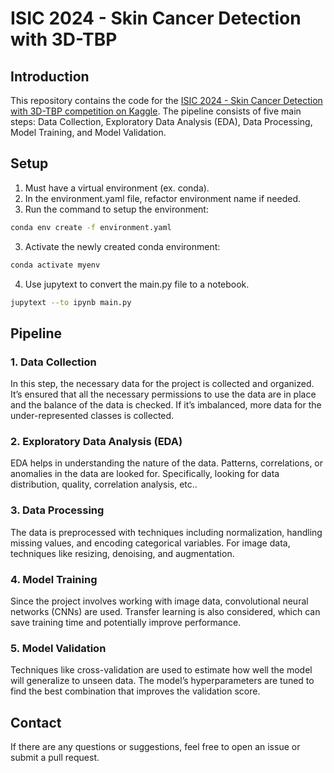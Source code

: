# ISIC 2024 - Skin Cancer Detection with 3D-TBP

## Introduction
This repository contains the code for the [ISIC 2024 - Skin Cancer Detection with 3D-TBP competition on Kaggle](https://www.kaggle.com/competitions/isic-2024-challenge). The pipeline consists of five main steps: Data Collection, Exploratory Data Analysis (EDA), Data Processing, Model Training, and Model Validation.

## Setup
1. Must have a virtual environment (ex. conda).
1. In the environment.yaml file, refactor environment name if needed.
2. Run the command to setup the environment: 
```bash
conda env create -f environment.yaml
````
3. Activate the newly created conda environment:
```bash
conda activate myenv
```
4. Use jupytext to convert the main.py file to a notebook.
```bash
jupytext --to ipynb main.py
```

## Pipeline

### 1. Data Collection
In this step, the necessary data for the project is collected and organized. It’s ensured that all the necessary permissions to use the data are in place and the balance of the data is checked. If it’s imbalanced, more data for the under-represented classes is collected.

### 2. Exploratory Data Analysis (EDA)
EDA helps in understanding the nature of the data. Patterns, correlations, or anomalies in the data are looked for. Specifically, looking for data distribution, quality, correlation analysis, etc..

### 3. Data Processing
The data is preprocessed with techniques including normalization, handling missing values, and encoding categorical variables. For image data, techniques like resizing, denoising, and augmentation.

### 4. Model Training
Since the project involves working with image data, convolutional neural networks (CNNs) are used. Transfer learning is also considered, which can save training time and potentially improve performance.

### 5. Model Validation
Techniques like cross-validation are used to estimate how well the model will generalize to unseen data. The model’s hyperparameters are tuned to find the best combination that improves the validation score.

## Contact
If there are any questions or suggestions, feel free to open an issue or submit a pull request.

